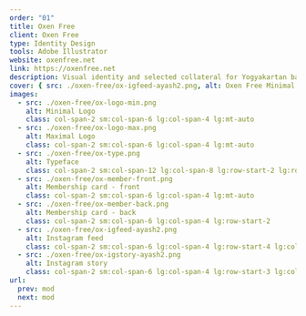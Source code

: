 ```yaml
---
order: "01"
title: Oxen Free
client: Oxen Free
type: Identity Design
tools: Adobe Illustrator
website: oxenfree.net
link: https://oxenfree.net
description: Visual identity and selected collateral for Yogyakartan bar & kitchen.
cover: { src: ./oxen-free/ox-igfeed-ayash2.png, alt: Oxen Free Minimal Logo }
images:
  - src: ./oxen-free/ox-logo-min.png
    alt: Minimal Logo
    class: col-span-2 sm:col-span-6 lg:col-span-4 lg:mt-auto
  - src: ./oxen-free/ox-logo-max.png
    alt: Maximal Logo
    class: col-span-2 sm:col-span-6 lg:col-span-4 lg:mt-auto
  - src: ./oxen-free/ox-type.png
    alt: Typeface
    class: col-span-2 sm:col-span-12 lg:col-span-8 lg:row-start-2 lg:row-span-2 lg:col-start-1
  - src: ./oxen-free/ox-member-front.png
    alt: Membership card - front
    class: col-span-2 sm:col-span-6 lg:col-span-4 lg:mt-auto
  - src: ./oxen-free/ox-member-back.png
    alt: Membership card - back
    class: col-span-2 sm:col-span-6 lg:col-span-4 lg:row-start-2
  - src: ./oxen-free/ox-igfeed-ayash2.png
    alt: Instagram feed
    class: col-span-2 sm:col-span-6 lg:col-span-4 lg:row-start-4 lg:col-start-5 lg:row-span-2
  - src: ./oxen-free/ox-igstory-ayash2.png
    alt: Instagram story
    class: col-span-2 sm:col-span-6 lg:col-span-4 lg:row-start-3 lg:col-start-9 lg:row-span-2
url:
  prev: mod
  next: mod
---
```

